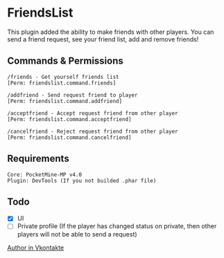 # FriendsList
This plugin added the ability to make friends with other players. You can send a friend request, see your friend list, add and remove friends!


Commands & Permissions
----

    /friends - Get yourself friends list
    [Perm: friendslist.command.friends]
    
    /addfriend - Send request friend to player 
    [Perm: friendslist.command.addfriend]
    
    /acceptfriend - Accept request friend from other player
    [Perm: friendslist.command.acceptfriend]
    
    /cancelfriend - Reject request friend from other player
    [Perm: friendslist.command.cancelfriend]

Requirements
----

    Core: PocketMine-MP v4.0
    Plugin: DevTools (If you not builded .phar file)
    
Todo
----
- [x] UI
- [ ] Private profile (If the player has changed status on private, then other players will not be able to send a request)

[Author in Vkontakte](https://vk.com/winsomequill)
